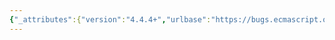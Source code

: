 ```yaml
---
{"_attributes":{"version":"4.4.4+","urlbase":"https://bugs.ecmascript.org/","maintainer":"dherman@mozilla.com"},"bug":{"bug_id":4206,"creation_ts":"2015-03-23 08:44:00 -0700","short_desc":"25.2.4: 'name' property omitted from GeneratorInstance","delta_ts":"2015-04-03 12:35:36 -0700","product":"Draft for 6th Edition","component":"technical issue","version":"Rev 36: March 17, 2015 Release Candidate 3","rep_platform":"All","op_sys":"All","bug_status":"RESOLVED","resolution":"FIXED","priority":"Normal","bug_severity":"enhancement","everconfirmed":true,"reporter":"mike","assigned_to":{"uid":"allen","name":"Allen Wirfs-Brock"},"long_desc":[{"commentid":13922,"comment_count":0,"who":"mike","bug_when":"2015-03-23 08:44:11 -0700","thetext":"25.2.4 describes exactly two properties of GeneratorFunction instances: 'length', and 'prototype'. It does not describe a 'name' property.\n\nThe spec introduces a `name` property for Function instances, and I can see no reason for GeneratorFunction instances to not also define this property. Additionally, the change log for Revision 20 (October 28, 2013) states:\n\n> Added name property for functions created via function/generator/class\n> declarations or binding initializers and assignment.\n\n...but the change markup for that revision [1] only introduces the `name` property for Function instances (not GeneratorFunction instances).\n\n[1] http://wiki.ecmascript.org/lib/exe/fetch.php?id=harmony%3Aspecification_drafts&cache=cache&media=harmony:working_draft_ecma-262_edition_6_10-28-13-rev20markup.pdf"},{"commentid":14010,"comment_count":1,"who":{"uid":"allen","name":"Allen Wirfs-Brock"},"bug_when":"2015-04-02 06:43:27 -0700","thetext":"fixed in rev37 editor's draft"},{"commentid":14084,"comment_count":2,"who":{"uid":"allen","name":"Allen Wirfs-Brock"},"bug_when":"2015-04-03 12:35:36 -0700","thetext":"In Rev37"}]}}
---
```

